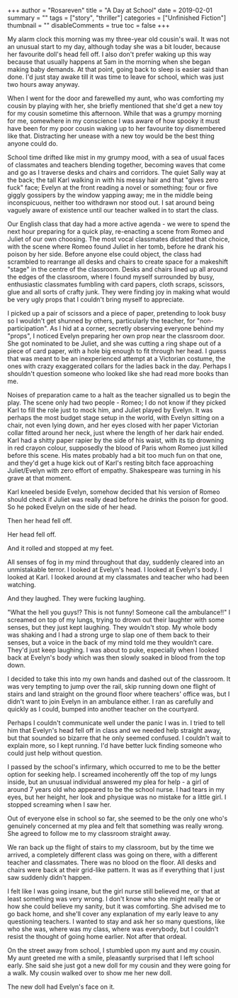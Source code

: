 +++
author = "Rosareven"
title = "A Day at School"
date = 2019-02-01
summary = ""
tags = ["story", "thriller"]
categories = ["Unfinished Fiction"]
thumbnail = ""
disableComments = true
toc = false
+++

My alarm clock this morning was my three-year old cousin's wail. It was not an unusual start to my day, although today she was a bit louder, because her favourite doll's head fell off. I also don't prefer waking up this way because that usually happens at 5am in the morning when she began making baby demands. At that point, going back to sleep is easier said than done. I'd just stay awake till it was time to leave for school, which was just two hours away anyway.
 
When I went for the door and farewelled my aunt, who was comforting my cousin by playing with her, she briefly mentioned that she'd get a new toy for my cousin sometime this afternoon. While that was a grumpy morning for me, somewhere in my conscience I was aware of how spooky it must have been for my poor cousin waking up to her favourite toy dismembered like that. Distracting her unease with a new toy would be the best thing anyone could do.
 
School time drifted like mist in my grumpy mood, with a sea of usual faces of classmates and teachers blending together, becoming waves that come and go as I traverse desks and chairs and corridors. The quiet Sally way at the back; the tall Karl walking in with his messy hair and that "gives zero fuck" face; Evelyn at the front reading a novel or something; four or five giggly gossipers by the window yapping away; me in the middle being inconspicuous, neither too withdrawn nor stood out. I sat around being vaguely aware of existence until our teacher walked in to start the class.
 
Our English class that day had a more active agenda - we were to spend the next hour preparing for a quick play, re-enacting a scene from Romeo and Juliet of our own choosing. The most vocal classmates dictated that choice, with the scene where Romeo found Juliet in her tomb, before he drank his poison by her side. Before anyone else could object, the class had scrambled to rearrange all desks and chairs to create space for a makeshift "stage" in the centre of the classroom. Desks and chairs lined up all around the edges of the classroom, where I found myself surrounded by busy, enthusiastic classmates fumbling with card papers, cloth scraps, scissors, glue and all sorts of crafty junk. They were finding joy in making what would be very ugly props that I couldn't bring myself to appreciate.
 
I picked up a pair of scissors and a piece of paper, pretending to look busy so I wouldn't get shunned by others, particularly the teacher, for "non-participation". As I hid at a corner, secretly observing everyone behind my "props", I noticed Evelyn preparing her own prop near the classroom door. She got nominated to be Juliet, and she was cutting a ring shape out of a piece of card paper, with a hole big enough to fit through her head. I guess that was meant to be an inexperienced attempt at a Victorian costume, the ones with crazy exaggerated collars for the ladies back in the day. Perhaps I shouldn't question someone who looked like she had read more books than me.
 
Noises of preparation came to a halt as the teacher signalled us to begin the play. The scene only had two people - Romeo; I do not know if they picked Karl to fill the role just to mock him, and Juliet played by Evelyn. It was perhaps the most budget stage setup in the world, with Evelyn sitting on a chair, not even lying down, and her eyes closed with her paper Victorian collar fitted around her neck, just where the length of her dark hair ended. Karl had a shitty paper rapier by the side of his waist, with its tip drowning in red crayon colour, supposedly the blood of Paris whom Romeo just killed before this scene. His mates probably had a bit too much fun on that one, and they'd get a huge kick out of Karl's resting bitch face approaching Juliet/Evelyn with zero effort of empathy. Shakespeare was turning in his grave at that moment.
 
Karl kneeled beside Evelyn, somehow decided that his version of Romeo should check if Juliet was really dead before he drinks the poison for good. So he poked Evelyn on the side of her head.
 
Then her head fell off.
 
Her head fell off.
 
And it rolled and stopped at my feet.
 
All senses of fog in my mind throughout that day, suddenly cleared into an unmistakable terror. I looked at Evelyn's head. I looked at Evelyn's body. I looked at Karl. I looked around at my classmates and teacher who had been watching.
 
And they laughed. They were fucking laughing.
 
"What the hell you guys!? This is not funny! Someone call the ambulance!!" I screamed on top of my lungs, trying to drown out their laughter with some senses, but they just kept laughing. They wouldn't stop. My whole body was shaking and I had a strong urge to slap one of them back to their senses, but a voice in the back of my mind told me they wouldn’t care. They'd just keep laughing. I was about to puke, especially when I  looked back at Evelyn's body which was then slowly soaked in blood from the top down.
 
I decided to take this into my own hands and dashed out of the classroom. It was very tempting to jump over the rail, skip running down one flight of stairs and land straight on the ground floor where teachers' office was, but I didn't want to join Evelyn in an ambulance either. I ran as carefully and quickly as I could, bumped into another teacher on the courtyard.
 
Perhaps I couldn't communicate well under the panic I was in. I tried to tell him that Evelyn's head fell off in class and we needed help straight away, but that sounded so bizarre that he only seemed confused. I couldn't wait to explain more, so I kept running. I'd have better luck finding someone who could just help without question.
 
I passed by the school's infirmary, which occurred to me to be the better option for seeking help. I screamed incoherently off the top of my lungs inside, but an unusual individual answered my plea for help - a girl of around 7 years old who appeared to be the school nurse. I had tears in my eyes, but her height, her look and physique was no mistake for a little girl. I stopped screaming when I saw her.
 
Out of everyone else in school so far, she seemed to be the only one who's genuinely concerned at my plea and felt that something was really wrong. She agreed to follow me to my classroom straight away.
 
We ran back up the flight of stairs to my classroom, but by the time we arrived, a completely different class was going on there, with a different teacher and classmates. There was no blood on the floor. All desks and chairs were back at their grid-like pattern. It was as if everything that I just saw suddenly didn't happen.
 
I felt like I was going insane, but the girl nurse still believed me, or that at least something was very wrong. I don't know who she might really be or how she could believe my sanity, but it was comforting. She advised me to go back home, and she'll cover any explanation of my early leave to any questioning teachers. I wanted to stay and ask her so many questions, like who she was, where was my class, where was everybody, but I couldn't resist the thought of going home earlier. Not after that ordeal.
 
On the street away from school, I stumbled upon my aunt and my cousin. My aunt greeted me with a smile, pleasantly surprised that I left school early. She said she just got a new doll for my cousin and they were going for a walk. My cousin walked over to show me her new doll.
 
The new doll had Evelyn's face on it.
